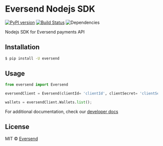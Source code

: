 # Eversend Nodejs SDK

[![PyPI version](https://badge.fury.io/py/eversend.svg)](https://badge.fury.io/py/eversend) [![Build Status][travis-image]][travis-url] ![Dependencies](https://img.shields.io/librariesio/release/pypi/eversend)

Nodejs SDK for Eversend payments API

## Installation

```sh
$ pip install -U eversend
```

## Usage

```python
from eversend import Eversend

eversendClient = Eversend(clientId= 'clientId', clientSecret= 'clientSecret', version='v1')

wallets = eversendClient.Wallets.list();
```

For additional documentation, check our [developer docs](https://developer.eversend.co/docs)
## License

MIT © [Eversend]()

[pypi-image]: https://badge.fury.io/py/eversend.svg
[npm-url]: https://badge.fury.io/js/@eversend%2Fnode-sdk
[travis-image]: https://app.travis-ci.com/eversend/eversend-python-sdk.svg?token=WxxstsCyyxGyzLpHFkUi&branch=master
[travis-url]: https://app.travis-ci.com/eversend/eversend-python-sdk
